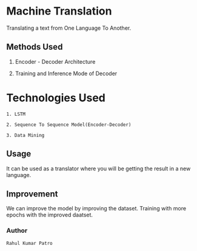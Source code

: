 # Machine Translation

Translating a text from One Language To Another.

## Methods Used

1. Encoder - Decoder Architecture

2. Training and Inference Mode of Decoder

# Technologies Used
```
1. LSTM

2. Sequence To Sequence Model(Encoder-Decoder)

3. Data Mining

```

## Usage

It can be used as a translator where you will be getting the result in a new language.

## Improvement

We can improve the model by improving the dataset. Training with more epochs with the improved daatset.

### Author 
```
Rahul Kumar Patro
```


